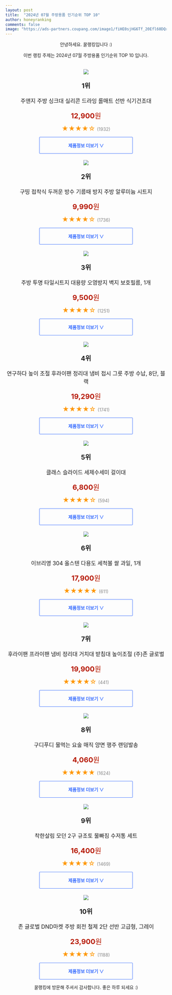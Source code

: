 ```yaml
---
layout: post
title:  "2024년 07월 주방용품 인기순위 TOP 10"
author: honeyranking
comments: false
image: "https://ads-partners.coupang.com/image1/fiHE0sjHG6Tf_20Efl60DQrg7pujoc_cuLFc-0A2N8M28GPLtJ-lytgtbG3dD9jDm6QcdFz7HZqldKK7D7d-G04q5gjNEi4AaRqH14lY9cpgNyyy0NqstchPh0K7YPUE3XTVsx8lcB3yqaz2tuerBDUp_w3AyKpWjQFa5--o9NdwgBin6vxR3uy_u1UzMzm3hsCKcR1_HiV2AbOTAwY5NLnymL1tmzI730f_1budh_aMhhx2vI_zlCsJFuqh-ptebmPdmSeaXcBEzR8Ek5vWMUemElNT512G3Apa"
---
```

<p style="text-align: center;">안녕하세요. 꿀랭킹입니다 :)</p>
<p style="text-align: center;">이번 랭킹 주제는 2024년 07월 주방용품 인기순위 TOP 10 입니다.</p><center><img src="https://ads-partners.coupang.com/image1/fiHE0sjHG6Tf_20Efl60DQrg7pujoc_cuLFc-0A2N8M28GPLtJ-lytgtbG3dD9jDm6QcdFz7HZqldKK7D7d-G04q5gjNEi4AaRqH14lY9cpgNyyy0NqstchPh0K7YPUE3XTVsx8lcB3yqaz2tuerBDUp_w3AyKpWjQFa5--o9NdwgBin6vxR3uy_u1UzMzm3hsCKcR1_HiV2AbOTAwY5NLnymL1tmzI730f_1budh_aMhhx2vI_zlCsJFuqh-ptebmPdmSeaXcBEzR8Ek5vWMUemElNT512G3Apa" style="margin-top:20px" /></center><p style="text-align: center; font-size: 20px"><b>1위</b></p><p style="text-align: center; font-size: 17px">주앤지 주방 싱크대 실리콘 드라잉 롤매트 선반 식기건조대</p><p style="text-align: center;"><span style="color: #b61800; font-size: 22px;"><b>12,900</b>원</span></p><p style="text-align: center;"><span style="color: #ff9600; font-size: 20px;">★★★★☆ </span><span style="color: #878787;">(1932)</span></p><center><a href="https://link.coupang.com/re/AFFSDP?lptag=AF3899140&subid=honeyrank&pageKey=5572954996&itemId=7654898564&vendorItemId=74945309349&traceid=V0-153-b14afeea8189ea3a&requestid=20240729130002952266795025&token=31850C%7CMIXED"><div style="font-size: 14px; display: inline-block; padding: 15px 90px; color: #346aff; border-radius: 2px; border: 1px solid #346aff; cursor: pointer;"><b>제품정보 더보기 &or;</b></div></a></center><center><img src="https://ads-partners.coupang.com/image1/8uxvqC-K4puAmm758k_B9kT-iV87Cztx0a56m6WOO45BZrbPisPGL6HwKOlbgPFPFD1ar1O-SX3D6jl7ULPX6jvBS3-Bnv-jFO2KVDqt2Pp-h423OwTwkJ2zpFo0JWQ2xDmXY4HqJouTSKfEhCjP1jAdsObCzsMDMY8trJJTdr_9rs01KEpT70FFbntMfTke957T8E-kTcRxsC27jVqDPV-c2AxHq8BxBlElc70YYDS05LYO7wXDdrgpE_6fvoX_mOwDbN5wE2eJhAnfI16MAlIl2OcY2-mXcWKYotogSFj6zSi5wu9opyDRhQ==" style="margin-top:20px" /></center><p style="text-align: center; font-size: 20px"><b>2위</b></p><p style="text-align: center; font-size: 17px">구띵 접착식 두꺼운 방수 기름때 방지 주방 알루미늄 시트지</p><p style="text-align: center;"><span style="color: #b61800; font-size: 22px;"><b>9,990</b>원</span></p><p style="text-align: center;"><span style="color: #ff9600; font-size: 20px;">★★★★☆ </span><span style="color: #878787;">(1736)</span></p><center><a href="https://link.coupang.com/re/AFFSDP?lptag=AF3899140&subid=honeyrank&pageKey=6930380901&itemId=18718337084&vendorItemId=89705543225&traceid=V0-153-b68a04d2829b566d&requestid=20240729130002952266795025&token=31850C%7CMIXED"><div style="font-size: 14px; display: inline-block; padding: 15px 90px; color: #346aff; border-radius: 2px; border: 1px solid #346aff; cursor: pointer;"><b>제품정보 더보기 &or;</b></div></a></center><center><img src="https://ads-partners.coupang.com/image1/-g8RGA1tvdMLy7Ei-geXQzSP66qUCsgyDloBKLR8zTaIJuAxkA7nLeoKIoC8czCpQDW06mjJ8iZ_JVSVS7XS2rIcbALLk7WI4_UGe2JizK3sFlo21FuW_Kg-uyNIB4XlVLbvEf2Vvp8D7HPAzNN6I4rbgBC8dL-IwtVEhMiKNsCrXkSPsEMxxH6H9QrWY2GohuUHU3M1cUQZqvLaMvD_T0pfWvz3BNDh7d2_oVL3q2Z3KcBtU4yk6q6RPGLb4HXSq0phMmKhm8raWa9vdoo3pyXVtmtxfIAyWV6_7O3UgP9WgYFHQmJ7f_thL3o_YA==" style="margin-top:20px" /></center><p style="text-align: center; font-size: 20px"><b>3위</b></p><p style="text-align: center; font-size: 17px">주방 투명 타일시트지 대용량 오염방지 벽지 보호필름, 1개</p><p style="text-align: center;"><span style="color: #b61800; font-size: 22px;"><b>9,500</b>원</span></p><p style="text-align: center;"><span style="color: #ff9600; font-size: 20px;">★★★★☆ </span><span style="color: #878787;">(1251)</span></p><center><a href="https://link.coupang.com/re/AFFSDP?lptag=AF3899140&subid=honeyrank&pageKey=7376360456&itemId=19039358759&vendorItemId=87726099249&traceid=V0-153-a1699c7b8e3928f4&clickBeacon=086344d0-4d5f-11ef-b9fb-7c2d73c02c8a%7E3&requestid=20240729130002952266795025&token=31850C%7CMIXED"><div style="font-size: 14px; display: inline-block; padding: 15px 90px; color: #346aff; border-radius: 2px; border: 1px solid #346aff; cursor: pointer;"><b>제품정보 더보기 &or;</b></div></a></center><center><img src="https://ads-partners.coupang.com/image1/1I4C0We4_cMh27VK1F9Pq5KNZmBITf_I87l1HnRztkwleoRbYsMR6KoJNq4oPTrSFYhyVYb3JBQ20PFYorsLT7gb9DoZOzvDt2bxG4FiVMt8JhKUXf2MigrrWxBnSkDeyxOJb5umHishRDOoybVtyddWeXrK0CCBjsGLjk4Ukc-jajiNqK2flW4t39T3ozZCfRtSkIgHl3yL3t0VQtNbqgM1MKyjVMkqn26hhi4PTVahmOgzRgt-VwYdEuu1rvetQqh6RTw6AIx9brnIoRkykimEul2hMRV31trRBpNCGcq2hcSUQ_3mb4E5vhy7AIg=" style="margin-top:20px" /></center><p style="text-align: center; font-size: 20px"><b>4위</b></p><p style="text-align: center; font-size: 17px">연구하다 높이 조절 후라이팬 정리대 냄비 접시 그릇 주방 수납, 8단, 블랙</p><p style="text-align: center;"><span style="color: #b61800; font-size: 22px;"><b>19,290</b>원</span></p><p style="text-align: center;"><span style="color: #ff9600; font-size: 20px;">★★★★☆ </span><span style="color: #878787;">(1741)</span></p><center><a href="https://link.coupang.com/re/AFFSDP?lptag=AF3899140&subid=honeyrank&pageKey=7648945860&itemId=20346671443&vendorItemId=87347984372&traceid=V0-153-2cd4070bbe531839&clickBeacon=086344d0-4d5f-11ef-87b6-1f6e80e95daa%7E3&requestid=20240729130002952266795025&token=31850C%7CMIXED"><div style="font-size: 14px; display: inline-block; padding: 15px 90px; color: #346aff; border-radius: 2px; border: 1px solid #346aff; cursor: pointer;"><b>제품정보 더보기 &or;</b></div></a></center><center><img src="https://ads-partners.coupang.com/image1/IwcVfhyI1atdNh88I-JS8AwoPzA3eo_66lPpWK8mt7U_NgHrKzQq1kiOcBn5XWZ0iyZlKO47JnpTVSFDgp5ts-jZ0-ZCJqVfobCo_SJO46gfcXivg--ILX9nkFvYbZOOppfXodIbtG-nBk4gl3SOqtRtIOUPqC_oOzO6TVZ3iDhZdJTM0xHe15PpHu1Rr-esp-Bp8srm814QeWDM0zD-38bKSxtnIBI5pgpv1fYl9zxeZgz_CMA3FdpSwY5WVZCCO_-6Bd79S_aznQRpfy3uf_kOK-jaAvFN" style="margin-top:20px" /></center><p style="text-align: center; font-size: 20px"><b>5위</b></p><p style="text-align: center; font-size: 17px">클래스 슬라이드 세제수세미 걸이대</p><p style="text-align: center;"><span style="color: #b61800; font-size: 22px;"><b>6,800</b>원</span></p><p style="text-align: center;"><span style="color: #ff9600; font-size: 20px;">★★★★☆ </span><span style="color: #878787;">(594)</span></p><center><a href="https://link.coupang.com/re/AFFSDP?lptag=AF3899140&subid=honeyrank&pageKey=6082456371&itemId=11282784109&vendorItemId=3018773909&traceid=V0-153-97d16ff75c69d821&requestid=20240729130002952266795025&token=31850C%7CMIXED"><div style="font-size: 14px; display: inline-block; padding: 15px 90px; color: #346aff; border-radius: 2px; border: 1px solid #346aff; cursor: pointer;"><b>제품정보 더보기 &or;</b></div></a></center><center><img src="https://ads-partners.coupang.com/image1/gbM06U5CW-K5QgbNge59hUACyzqWAI5BlbPz5CekiuGDH5oMBMAyW1yXWQT0irdbEwadxD-Jtgnejb9VxFKvJpur1aP0iMYNqggzL23f0-bZj0qzvmktvDC-UcCQttRNyLNIWC96snpJTH-wDf2eQMa9ifE_bEb_Y9KXlAJ1-c2vg4j6av9nA44nqrUxk6irx9ZGSM_nt3GfhhA2elSoegXDTc1qJyG1fx2jOzPdqf6nP8EpIxUNKsg143KIeIuPOuFvqTK4itqT03Oyb98v3Rl2cJ2T4GSMtbw4mR3KMdVM1UxY7-EXHUZvE_gfRX0=" style="margin-top:20px" /></center><p style="text-align: center; font-size: 20px"><b>6위</b></p><p style="text-align: center; font-size: 17px">이브리영 304 올스텐 다용도 세척볼 쌀 과일, 1개</p><p style="text-align: center;"><span style="color: #b61800; font-size: 22px;"><b>17,900</b>원</span></p><p style="text-align: center;"><span style="color: #ff9600; font-size: 20px;">★★★★★ </span><span style="color: #878787;">(611)</span></p><center><a href="https://link.coupang.com/re/AFFSDP?lptag=AF3899140&subid=honeyrank&pageKey=7684709310&itemId=20533817726&vendorItemId=87557717066&traceid=V0-153-346d461ce595086f&clickBeacon=086344d0-4d5f-11ef-ba16-295c83ffcd56%7E3&requestid=20240729130002952266795025&token=31850C%7CMIXED"><div style="font-size: 14px; display: inline-block; padding: 15px 90px; color: #346aff; border-radius: 2px; border: 1px solid #346aff; cursor: pointer;"><b>제품정보 더보기 &or;</b></div></a></center><center><img src="https://ads-partners.coupang.com/image1/HliPdU4ABJXKf0sHHhlAUsN6KXrarfEDxJSBubvdote1c4vhp50JDyYjKWjPOSq_SttoQiRWPIxe6HGiLY8qIZn8sl-CxZ_OKm6H9o676dap1-zy0y9KYOB0mwDIqvEJqZDxGhhx4Bx2fBPHd22GW1f0T3Bsej-Lzyh5F3KS4_IU2bs-9ddaiCBMw8l4sXcEEY5PiHWuwqg4SKPvPSd58DZ6BHxS4Jp751GNBbcnSko-kCDkjOpgaZDM0Sng56hYTXHyxM34zf5-59Za6BfqKc5Oo91fRXl9st9wBeSL8XOmJBcVW0HSGaWB" style="margin-top:20px" /></center><p style="text-align: center; font-size: 20px"><b>7위</b></p><p style="text-align: center; font-size: 17px">후라이팬 프라이팬 냄비 정리대 거치대 받침대 높이조절  (주)존 글로벌</p><p style="text-align: center;"><span style="color: #b61800; font-size: 22px;"><b>19,900</b>원</span></p><p style="text-align: center;"><span style="color: #ff9600; font-size: 20px;">★★★★☆ </span><span style="color: #878787;">(441)</span></p><center><a href="https://link.coupang.com/re/AFFSDP?lptag=AF3899140&subid=honeyrank&pageKey=7465809775&itemId=19470032574&vendorItemId=86960805670&traceid=V0-153-b7d368460e16e85a&requestid=20240729130002952266795025&token=31850C%7CMIXED"><div style="font-size: 14px; display: inline-block; padding: 15px 90px; color: #346aff; border-radius: 2px; border: 1px solid #346aff; cursor: pointer;"><b>제품정보 더보기 &or;</b></div></a></center><center><img src="https://ads-partners.coupang.com/image1/jm1p-Xg8fTibuqq9jlhY7s6agjeiAis9jA6pwqQS2GQWS26mpShDqfnQryOL_R9-Pjzul0wmiZcg3jVlXRy_-XyT47VCHcsVPWyMnYRwOG6aX2A7yhGD94rvI2OPKeii49N3_Sfz9fBdb2WOIngnBL7oRMfOQOl3JsmpFMREJ_5shhfXBuFNg1kfkmldVOHHpwOdnjOPC9v7F1xywRW0WdgXpoHbrgjgK68NxwBUwWdZ-xaRt6Fjl5mn1_OZqLr5FvWbkuplP_zhoJ-EOn_z5cPlzji5lKsLjByL" style="margin-top:20px" /></center><p style="text-align: center; font-size: 20px"><b>8위</b></p><p style="text-align: center; font-size: 17px">구디푸디 물먹는 요술 매직 양면 행주 랜덤발송</p><p style="text-align: center;"><span style="color: #b61800; font-size: 22px;"><b>4,060</b>원</span></p><p style="text-align: center;"><span style="color: #ff9600; font-size: 20px;">★★★★★ </span><span style="color: #878787;">(1624)</span></p><center><a href="https://link.coupang.com/re/AFFSDP?lptag=AF3899140&subid=honeyrank&pageKey=5339627717&itemId=8170585750&vendorItemId=75458740067&traceid=V0-153-f3de694d26b74f9b&requestid=20240729130002952266795025&token=31850C%7CMIXED"><div style="font-size: 14px; display: inline-block; padding: 15px 90px; color: #346aff; border-radius: 2px; border: 1px solid #346aff; cursor: pointer;"><b>제품정보 더보기 &or;</b></div></a></center><center><img src="https://ads-partners.coupang.com/image1/m0ksvbgz8q7B5U5tm6w1zxAcDthtZknpOEXQlyQmv_7ZpAhO5F-70bCjR9nvWBcXbcpJqDPUgtoB4ozhzQHL9F1hwKsxvAt-FN-2O6Fl3gJHRb4QMZAFCQPKyISiLiHi75__b29jOIINz3Wv1K6as4d7AYBeHOOW3rtnBVMKoZP0LFU4lqKoPq3mDS3n8f1wRzZcxtZTIu54Y1qhD38FD_4MDVweNey62IrvvPfhQRvEQKs7l-Tr_anzdzKTx3jNsy_Rp3e2-V5MW-xRyOr6HlN4KpwNjFVDRg4s" style="margin-top:20px" /></center><p style="text-align: center; font-size: 20px"><b>9위</b></p><p style="text-align: center; font-size: 17px">착한살림 모던 2구 규조토 물빠짐 수저통 세트</p><p style="text-align: center;"><span style="color: #b61800; font-size: 22px;"><b>16,400</b>원</span></p><p style="text-align: center;"><span style="color: #ff9600; font-size: 20px;">★★★★☆ </span><span style="color: #878787;">(1469)</span></p><center><a href="https://link.coupang.com/re/AFFSDP?lptag=AF3899140&subid=honeyrank&pageKey=6908594015&itemId=16641428246&vendorItemId=83825595911&traceid=V0-153-d86437b63fd9bb69&requestid=20240729130002952266795025&token=31850C%7CMIXED"><div style="font-size: 14px; display: inline-block; padding: 15px 90px; color: #346aff; border-radius: 2px; border: 1px solid #346aff; cursor: pointer;"><b>제품정보 더보기 &or;</b></div></a></center><center><img src="https://ads-partners.coupang.com/image1/YSiTQo98SDnNfQ5HYeGUITs7rs61T7l6x09BK8LBB7aPzBoDfdMZYHyxpoSmfgtLRztoVOcDKxNHDvwhRADyMuP410oPM4p-C3rasomJ6hfrQ5mVffyXo6pTGHKJ8X48RMx5czKsv8fzr1MHCdcqd-7nIiBow9pUPZppmP9IG4vVRHDeJJ14hJAnO907DMbbzRGAmR8V_Et_5P9c5rqRVwvBdQeY2hM-t6bl4o9l-ECD3TkcUrsQMIHnkzOnso3nEWRRR8SmsP6FcSpsu8YodCyFNXrI4Muu6HSLjOSGqJE=" style="margin-top:20px" /></center><p style="text-align: center; font-size: 20px"><b>10위</b></p><p style="text-align: center; font-size: 17px">존 글로벌 DND마켓 주방 회전 철제 2단 선반 고급형, 그레이</p><p style="text-align: center;"><span style="color: #b61800; font-size: 22px;"><b>23,900</b>원</span></p><p style="text-align: center;"><span style="color: #ff9600; font-size: 20px;">★★★★☆ </span><span style="color: #878787;">(1188)</span></p><center><a href="https://link.coupang.com/re/AFFSDP?lptag=AF3899140&subid=honeyrank&pageKey=7432605450&itemId=19307521055&vendorItemId=86684101703&traceid=V0-153-95d9b1326370fcfb&clickBeacon=086344d0-4d5f-11ef-abde-a46e12890406%7E3&requestid=20240729130002952266795025&token=31850C%7CMIXED"><div style="font-size: 14px; display: inline-block; padding: 15px 90px; color: #346aff; border-radius: 2px; border: 1px solid #346aff; cursor: pointer;"><b>제품정보 더보기 &or;</b></div></a></center><p style="text-align: center;">꿀랭킹에 방문해 주셔서 감사합니다. 좋은 하루 되세요 :)</p>